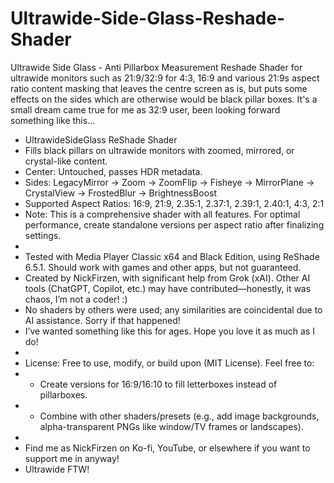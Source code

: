 # Ultrawide-Side-Glass-Reshade-Shader
Ultrawide Side Glass - Anti Pillarbox Measurement Reshade Shader for ultrawide monitors
such as 21:9/32:9 for 4:3, 16:9 and various 21:9s aspect ratio content masking that leaves the centre screen as is,
but puts some effects on the sides which are otherwise would be black pillar boxes.
It's a small dream came true for me as 32:9 user, been looking forward something like this...

 * UltrawideSideGlass ReShade Shader
 * Fills black pillars on ultrawide monitors with zoomed, mirrored, or crystal-like content.
 * Center: Untouched, passes HDR metadata.
 * Sides: LegacyMirror -> Zoom -> ZoomFlip -> Fisheye -> MirrorPlane -> CrystalView -> FrostedBlur -> BrightnessBoost
 * Supported Aspect Ratios: 16:9, 21:9, 2.35:1, 2.37:1, 2.39:1, 2.40:1, 4:3, 2:1
 * Note: This is a comprehensive shader with all features. For optimal performance, create standalone versions per aspect ratio after finalizing settings.
 *
 * Tested with Media Player Classic x64 and Black Edition, using ReShade 6.5.1. Should work with games and other apps, but not guaranteed.
 * Created by NickFirzen, with significant help from Grok (xAI). Other AI tools (ChatGPT, Copilot, etc.) may have contributed—honestly, it was chaos, I’m not a coder! :)
 * No shaders by others were used; any similarities are coincidental due to AI assistance. Sorry if that happened!
 * I’ve wanted something like this for ages. Hope you love it as much as I do!
 *
 * License: Free to use, modify, or build upon (MIT License). Feel free to:
 * - Create versions for 16:9/16:10 to fill letterboxes instead of pillarboxes.
 * - Combine with other shaders/presets (e.g., add image backgrounds, alpha-transparent PNGs like window/TV frames or landscapes).
 *
 * Find me as NickFirzen on Ko-fi, YouTube, or elsewhere if you want to support me in anyway!
 * Ultrawide FTW!
